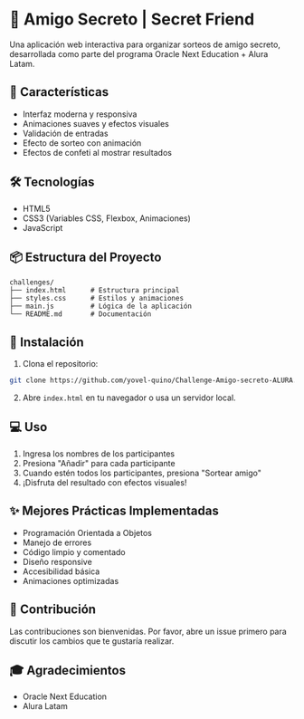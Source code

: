 
# 🎲 Amigo Secreto | Secret Friend

Una aplicación web interactiva para organizar sorteos de amigo secreto, desarrollada como parte del programa Oracle Next Education + Alura Latam.

## 🚀 Características

- Interfaz moderna y responsiva
- Animaciones suaves y efectos visuales
- Validación de entradas
- Efecto de sorteo con animación
- Efectos de confeti al mostrar resultados

## 🛠️ Tecnologías

- HTML5
- CSS3 (Variables CSS, Flexbox, Animaciones)
- JavaScript

## 📦 Estructura del Proyecto

```
challenges/
├── index.html      # Estructura principal
├── styles.css      # Estilos y animaciones
├── main.js         # Lógica de la aplicación
└── README.md       # Documentación
```

## 🔧 Instalación

1. Clona el repositorio:
```bash
git clone https://github.com/yovel-quino/Challenge-Amigo-secreto-ALURA.git
```

2. Abre `index.html` en tu navegador o usa un servidor local.

## 💻 Uso

1. Ingresa los nombres de los participantes
2. Presiona "Añadir" para cada participante
3. Cuando estén todos los participantes, presiona "Sortear amigo"
4. ¡Disfruta del resultado con efectos visuales!

## ✨ Mejores Prácticas Implementadas

- Programación Orientada a Objetos
- Manejo de errores
- Código limpio y comentado
- Diseño responsive
- Accesibilidad básica
- Animaciones optimizadas

## 👥 Contribución

Las contribuciones son bienvenidas. Por favor, abre un issue primero para discutir los cambios que te gustaría realizar.


## 🎓 Agradecimientos

- Oracle Next Education
- Alura Latam
